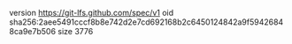 version https://git-lfs.github.com/spec/v1
oid sha256:2aee5491cccf8b8e742d2e7cd692168b2c6450124842a9f59426848ca9e7b506
size 3776

